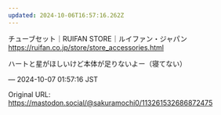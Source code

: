 ```yaml
---
updated: 2024-10-06T16:57:16.262Z
---
```


<p>チューブセット｜RUIFAN STORE｜ルイファン・ジャパン<br /><a href="https://ruifan.co.jp/store/store_accessories.html" target="_blank" rel="nofollow noopener noreferrer" translate="no"><span class="invisible">https://</span><span class="ellipsis">ruifan.co.jp/store/store_acces</span><span class="invisible">sories.html</span></a></p><p>ハートと星がほしいけど本体が足りないよー（寝てない）</p>

&mdash; 2024-10-07 01:57:16 JST

Original URL: https://mastodon.social/@sakuramochi0/113261532686872475
